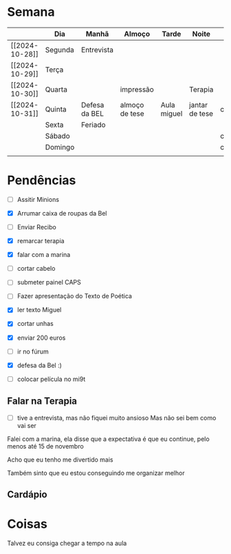 # Semana
|                | **Dia** | Manhã         | Almoço         | Tarde       | Noite          |      |
| -------------- | ------- | ------------- | -------------- | ----------- | -------------- | ---- |
| [[2024-10-28]] | Segunda | Entrevista    |                |             |                |      |
| [[2024-10-29]] | Terça   |               |                |             |                |      |
| [[2024-10-30]] | Quarta  |               | impressão      |             | Terapia        |      |
| [[2024-10-31]] | Quinta  | Defesa da BEL | almoço de tese | Aula miguel | jantar de tese | casa |
|                | Sexta   | Feriado       |                |             |                |      |
|                | Sábado  |               |                |             |                | casa |
|                | Domingo |               |                |             |                | casa |
|                |         |               |                |             |                |      |

# Pendências
- [ ] Assitir Minions
- [x] Arrumar caixa de roupas da Bel
- [ ] Enviar Recibo
- [x] remarcar terapia
- [x] falar com a marina
- [ ] cortar cabelo
- [ ] submeter painel CAPS
- [ ] Fazer apresentação do Texto de Poética
- [x] ler texto Miguel
- [x] cortar unhas 
- [x] enviar 200 euros
- [ ] ir no fúrum
- [x] defesa da Bel :)
- [ ] colocar película no mi9t


## Falar na Terapia
- [ ] tive a entrevista, mas não fiquei muito ansioso
Mas não sei bem como vai ser

Falei com a marina, ela disse que a expectativa é que eu continue, pelo menos até 15 de novembro 

Acho que eu tenho me divertido mais 

Também sinto que eu estou conseguindo me organizar melhor 

## Cardápio

# Coisas
Talvez eu consiga chegar a tempo na aula
